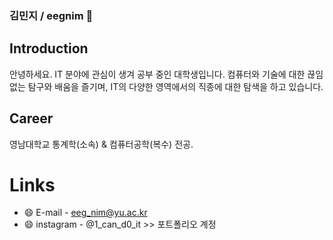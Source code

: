 ### 김민지 / eegnim 👋

## Introduction
안녕하세요. IT 분야에 관심이 생겨 공부 중인 대학생입니다. 
컴퓨터와 기술에 대한 끊임없는 탐구와 배움을 즐기며, 
IT의 다양한 영역에서의 직종에 대한 탐색을 하고 있습니다.

## Career
영남대학교 통계학(소속) & 컴퓨터공학(복수) 전공.

# Links
- 😄 E-mail - eeg_nim@yu.ac.kr
- 😄 instagram - @1_can_d0_it >> 포트폴리오 계정
          

<!--
**eegnim/eegnim** is a ✨ _special_ ✨ repository because its `README.md` (this file) appears on your GitHub profile.

Here are some ideas to get you started:

- 🔭 I’m currently working on ...
- 🌱 I’m currently learning ...
- 👯 I’m looking to collaborate on ...
- 🤔 I’m looking for help with ...
- 💬 Ask me about ...
- 📫 How to reach me: ...
- 😄 Pronouns: ...
- ⚡ Fun fact: ...
-->
